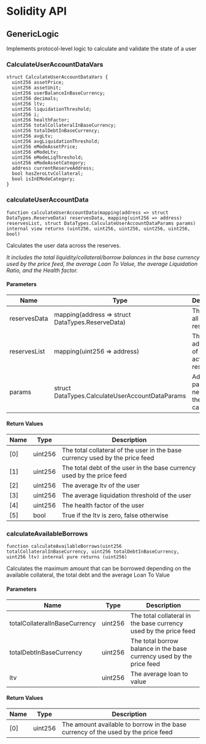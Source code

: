 # Solidity API

## GenericLogic

Implements protocol-level logic to calculate and validate the state of a user

### CalculateUserAccountDataVars

```solidity
struct CalculateUserAccountDataVars {
  uint256 assetPrice;
  uint256 assetUnit;
  uint256 userBalanceInBaseCurrency;
  uint256 decimals;
  uint256 ltv;
  uint256 liquidationThreshold;
  uint256 i;
  uint256 healthFactor;
  uint256 totalCollateralInBaseCurrency;
  uint256 totalDebtInBaseCurrency;
  uint256 avgLtv;
  uint256 avgLiquidationThreshold;
  uint256 eModeAssetPrice;
  uint256 eModeLtv;
  uint256 eModeLiqThreshold;
  uint256 eModeAssetCategory;
  address currentReserveAddress;
  bool hasZeroLtvCollateral;
  bool isInEModeCategory;
}
```

### calculateUserAccountData

```solidity
function calculateUserAccountData(mapping(address => struct DataTypes.ReserveData) reservesData, mapping(uint256 => address) reservesList, struct DataTypes.CalculateUserAccountDataParams params) internal view returns (uint256, uint256, uint256, uint256, uint256, bool)
```

Calculates the user data across the reserves.

_It includes the total liquidity/collateral/borrow balances in the base currency used by the price feed,
the average Loan To Value, the average Liquidation Ratio, and the Health factor._

#### Parameters

| Name | Type | Description |
| ---- | ---- | ----------- |
| reservesData | mapping(address &#x3D;&gt; struct DataTypes.ReserveData) | The state of all the reserves |
| reservesList | mapping(uint256 &#x3D;&gt; address) | The addresses of all the active reserves |
| params | struct DataTypes.CalculateUserAccountDataParams | Additional parameters needed for the calculation |

#### Return Values

| Name | Type | Description |
| ---- | ---- | ----------- |
| [0] | uint256 | The total collateral of the user in the base currency used by the price feed |
| [1] | uint256 | The total debt of the user in the base currency used by the price feed |
| [2] | uint256 | The average ltv of the user |
| [3] | uint256 | The average liquidation threshold of the user |
| [4] | uint256 | The health factor of the user |
| [5] | bool | True if the ltv is zero, false otherwise |

### calculateAvailableBorrows

```solidity
function calculateAvailableBorrows(uint256 totalCollateralInBaseCurrency, uint256 totalDebtInBaseCurrency, uint256 ltv) internal pure returns (uint256)
```

Calculates the maximum amount that can be borrowed depending on the available collateral, the total debt
and the average Loan To Value

#### Parameters

| Name | Type | Description |
| ---- | ---- | ----------- |
| totalCollateralInBaseCurrency | uint256 | The total collateral in the base currency used by the price feed |
| totalDebtInBaseCurrency | uint256 | The total borrow balance in the base currency used by the price feed |
| ltv | uint256 | The average loan to value |

#### Return Values

| Name | Type | Description |
| ---- | ---- | ----------- |
| [0] | uint256 | The amount available to borrow in the base currency of the used by the price feed |

